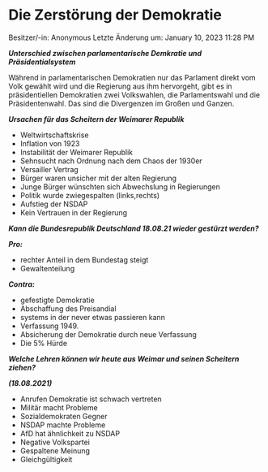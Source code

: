 # Die Zerstörung der Demokratie

Besitzer/-in: Anonymous
Letzte Änderung um: January 10, 2023 11:28 PM

***Unterschied zwischen parlamentarische Demkratie und Präsidentialsystem***

Während in parlamentarischen Demokratien nur das Parlament direkt vom Volk gewählt wird und die Regierung aus ihm hervorgeht, gibt es in präsidentiellen Demokratien zwei Volkswahlen, die Parlamentswahl und die Präsidentenwahl. Das sind die Divergenzen im Großen und Ganzen.

***Ursachen für das Scheitern der Weimarer Republik***

- Weltwirtschaftskrise
- Inflation von 1923
- Instabilität der Weimarer Republik
- Sehnsucht nach Ordnung nach dem Chaos der 1930er
- Versailler Vertrag
- Bürger waren unsicher mit der alten Regierung
- Junge Bürger wünschten sich Abwechslung in Regierungen
- Politik wurde zwiegespalten (links,rechts)
- Aufstieg der NSDAP
- Kein Vertrauen in der Regierung

***Kann die Bundesrepublik Deutschland 18.08.21 wieder gestürzt werden?***

***Pro:***

- rechter Anteil in dem Bundestag steigt
- Gewaltenteilung

***Contra:***

- gefestigte Demokratie
- Abschaffung des Preisandial
- systems in der never etwas passieren kann
- Verfassung 1949.
- Absicherung der Demokratie durch neue Verfassung
- Die 5% Hürde

***Welche Lehren können wir heute aus Weimar und seinen Scheitern ziehen?***

***(18.08.2021)***

- Anrufen Demokratie ist schwach vertreten
- Militär macht Probleme
- Sozialdemokraten Gegner
- NSDAP machte Probleme
- AfD hat ähnlichkeit zu NSDAP
- Negative Volkspartei
- Gespaltene Meinung
- Gleichgültigkeit